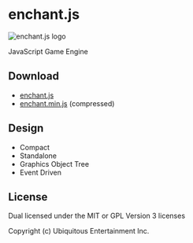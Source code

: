 enchant.js
==========

![enchant.js logo](http://www.4gamer.net/games/032/G003263/20110418052/TN/001.jpg)

JavaScript Game Engine

Download
--------

- [enchant.js](http://github.com/wise9/enchant.js/raw/master/enchant.js)
- [enchant.min.js](http://github.com/wise9/enchant.js/raw/master/enchant.min.js) (compressed)

Design
------

- Compact
- Standalone
- Graphics Object Tree
- Event Driven

License
-------

Dual licensed under the MIT or GPL Version 3 licenses

Copyright (c) Ubiquitous Entertainment Inc.
